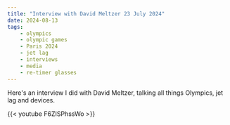 ```yaml
---
title: "Interview with David Meltzer 23 July 2024"
date: 2024-08-13
tags:
    - olympics
    - olympic games
    - Paris 2024
    - jet lag
    - interviews
    - media
    - re-timer glasses
---
```


Here's an interview I did with David Meltzer, talking all things Olympics, jet lag and devices.

{{< youtube F6ZISPhssWo >}}
